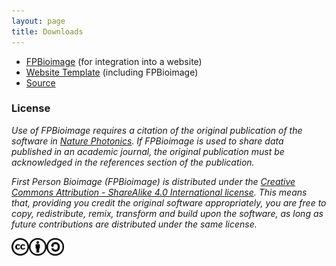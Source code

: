 ```yaml
---
layout: page
title: Downloads
---
```


<script>
    str = '<ul id="subheadings">' +
    '<li><a href="builds/FPBioimage.zip">FPBioimage</a></li>
    <li><a href="builds/Template-Website.zip">Template</a></li>
    <li><a href="https://github.com/fpBioImage/assets">Source</a></li></ul>';    
    document.getElementById("subheadings/downloads/").innerHTML = str;
</script>

* [FPBioimage](builds/FPBioimage.zip) (for integration into a website)
* [Website Template](builds/Template-Website.zip) (including FPBioimage)
* [Source](https://github.com/fpBioImage/assets)

<h3>License</h3>

*Use of FPBioimage requires a citation of the original publication of the software in [Nature Photonics](#). If FPBioimage is used to share data published in an academic journal, the original publication must be acknowledged in the references section of the publication.*

*First Person Bioimage (FPBioimage) is distributed under the [Creative Commons Attribution - ShareAlike 4.0 International license](https://creativecommons.org/licenses/by-sa/4.0/). This means that, providing you credit the original software appropriately, you are free to copy, redistribute, remix, transform and build upon the software, as long as future contributions are distributed under the same license.*

<a href="(https://creativecommons.org/licenses/by-sa/4.0/)">
<img src="/public/cc.png" style="display:inline; height:2em" alt="This software is covered by a Creative Commons Share Alike License, version 4.0"><img src="/public/cc-by.png" style="display:inline; height:2em" alt="You must give appropriate credit, provide a link to the license, and indicate if changes were made."><img src="/public/cc-sa.png" style="display:inline; height:2em" alt="You must distribute your contributions under the same license as the original.">
</a>
